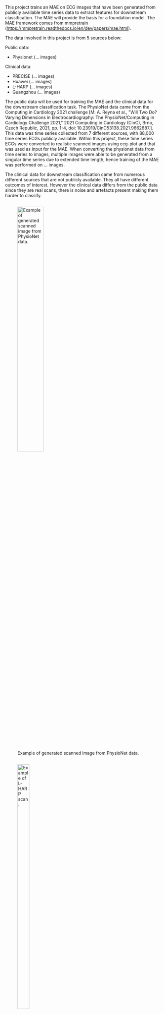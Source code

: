 This project trains an MAE on ECG images that have been generated from publicly available time series data to extract features for downstream classification. The MAE will provide the basis for a foundation model. The MAE framework comes from mmpretrain (https://mmpretrain.readthedocs.io/en/dev/papers/mae.html).

The data involved in this project is from 5 sources below:

Public data:
- Physionet (... images)

Clinical data:
- PRECISE (... images)
- Huawei (... images)
- L-HARP (... images)
- Guangzhou (... images)

The public data will be used for training the MAE and the clinical data for the downstream classification task. The PhysioNet data came from the Computing in Cardiology 2021 challenge [M. A. Reyna et al., "Will Two Do? Varying Dimensions in Electrocardiography: The PhysioNet/Computing in Cardiology Challenge 2021," 2021 Computing in Cardiology (CinC), Brno, Czech Republic, 2021, pp. 1-4, doi: 10.23919/CinC53138.2021.9662687.]. This data was time series collected from 7 different sources, with 88,000 time series ECGs publicly available. Within this project, these time series ECGs were converted to realistic scanned images using ecg-plot and that was used as input for the MAE. When converting the physionet data from time series to images, multiple images were able to be generated from a singular time series due to extended time length, hence training of the MAE was performed on ... images. 

The clinical data for downstream classification came from numerous different sources that are not publicly available. They all have different outcomes of interest. However the clinical data differs from the public data since they are real scans, there is noise and artefacts present making them harder to classify. 

<p align="center">
  <figure style="display:inline-block">
    <img src="https://github.com/user-attachments/assets/cb07d7d3-9d67-4e27-aaf4-a3a9c2290ffc" alt="Example of generated scanned image from PhysioNet data." width="45%">
    <figcaption>Example of generated scanned image from PhysioNet data.</figcaption>
  </figure>
  <figure style="display:inline-block">
    <img src="https://github.com/user-attachments/assets/5d09b567-7dc0-4dc2-ae4a-db548889a988" alt="Example of L-HARP scan." width="45%">
    <figcaption>Example of L-HARP scan.</figcaption>
  </figure>
</p>


1. Create conda environment for MAE training and install mmpretrain:

```
# Create conda environment
conda create --name openmmlab python=3.8 -y

# Activate conda environment
source activate openmmlab

# Install pytorch
pip3 install torch==1.8.2 torchvision==0.9.2 torchaudio==0.8.2 --extra-index-url https://download.pytorch.org/whl/lts/1.8/cu111

# Follow the instructions at Prerequisites — MMPretrain 1.2.0 documentation, 
git clone https://github.com/open-mmlab/mmpretrain.git
cd mmpretrain
pip install -U openmim && mim install -e .

# Test installation
python demo/image_demo.py demo/demo.JPEG resnet18_8xb32_in1k --device cpu
python demo/image_demo.py demo/demo.JPEG resnet18_8xb32_in1k --device gpu
```

2. Prepare dataset and config files

To use a custom dataset, files need to be organised either in (https://mmpretrain.readthedocs.io/en/dev/user_guides/dataset_prepare.html):
- Subfolder format
- Text annotation file format

Then adjust associated configuration files (https://mmpretrain.readthedocs.io/en/dev/user_guides/config.html). There are 4 types:
- Models
- Datasets
- Schedules
- Runtime

From the mmpretrain GitHub repository, you can select a model (https://github.com/open-mmlab/mmpretrain). For this application, the self-supervised MAE (CVPR'2022) was chosen. The GitHub repository contains all the configurations files however these will have been downloaded when installing mmpretrain in Step 1 (https://github.com/open-mmlab/mmpretrain/tree/main/configs/mae).

In this repository, the folder 'my_configs/training' contains the configurations used for this project training of MAE. 

3. To train the MAE on dataset run in command line; **be mindful that wherever you execute this command, that is where the work_dirs will be saved e.g. output**:

```
# Run training
python tools/train.py /my_configs/training/mae_vit-base-16_8xb512-amp-coslr-300e_in1k.py
```

Output will be a folder 'work_dirs' containing:
- epoch.pth files
- last checkpoint file
- folder containing
  - log
  - vis_data folder
- config.py file

4. To visualise the MAE reconstruction, can use the code in folder 'reconstruction'. The run the command:

```
python usemae.py
```
# Original Image
![original image](https://github.com/user-attachments/assets/8b45ba77-2c10-45b2-afd6-1eb6f330b8f8)

# Original
![original](https://github.com/user-attachments/assets/2a86479c-37b5-4840-8f92-ae6f82d8bcd9)

# Masked
![masked](https://github.com/user-attachments/assets/05ad05fc-7f7c-4687-a6bd-b691675b7f68)

# Reconstruction visible
![reconstruction visible](https://github.com/user-attachments/assets/34217502-811e-4301-abe7-8bd63ab635c7)

# Reconstruction
![reconstruction](https://github.com/user-attachments/assets/5e53f633-eacf-4822-bc30-a279c5e12625)


6. To test on physionet data, config files are contained in this repository in 'my_configs/testing'.

```
# Create new folder to save test results
mkdir work_dirs_test
cd work_dirs_test

# Run test 
python tools/test.py /my_configs/testing/classification.py /work_dirs/checkpoint.pth
```

5. To test on Guangzhou data...


